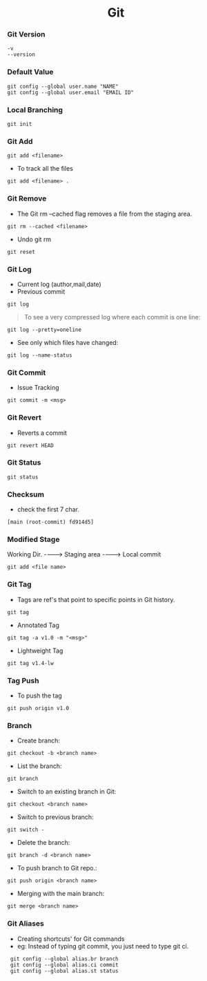 <h1 align="center">Git</h1>

### Git Version
```
-v
--version
```
### Default Value
```
git config --global user.name "NAME"
git config --global user.email "EMAIL ID"
```
### Local Branching
```
git init
```
### Git Add
```
git add <filename>
```
- To track all the files
```
git add <filename> .
```
### Git Remove
- The Git rm –cached flag removes a file from the staging area.
```
git rm --cached <filename>
```
- Undo git rm 
```
git reset
```
### Git Log
- Current log (author,mail,date)
- Previous commit

```
git log
```
> To see a very compressed log where each commit is one line:
```
git log --pretty=oneline
```
- See only which files have changed:
```
git log --name-status
```
### Git Commit
- Issue Tracking
```
git commit -m <msg>
```
### Git Revert
- Reverts a commit
```
git revert HEAD
```
### Git Status
```
git status
```
### Checksum
- check the first 7 char.
```
[main (root-commit) fd914d5]
```
### Modified Stage
Working Dir. ----> Staging area ----> Local commit

```
git add <file name>
```
### Git Tag
- Tags are ref's that point to specific points in Git history.
```
git tag
```
- Annotated Tag
```
git tag -a v1.0 -m "<msg>"
```
- Lightweight Tag
```
git tag v1.4-lw
```
### Tag Push
- To push the tag
```
git push origin v1.0
```
### Branch
- Create branch:
```
git checkout -b <branch name>
```
- List the branch:
```
git branch
```
- Switch to an existing branch in Git:
```
git checkout <branch name>
```
- Switch to previous branch:
```
git switch -
```
- Delete the branch:
```
git branch -d <branch name>
```
- To push branch to Git repo.:
```
git push origin <branch name>
```
- Merging with the main branch:
```
git merge <branch name>
```
### Git Aliases
- Creating shortcuts' for Git commands
- eg:  Instead of typing git commit, you just need to type git ci.
```
 git config --global alias.br branch
 git config --global alias.ci commit
 git config --global alias.st status
```
